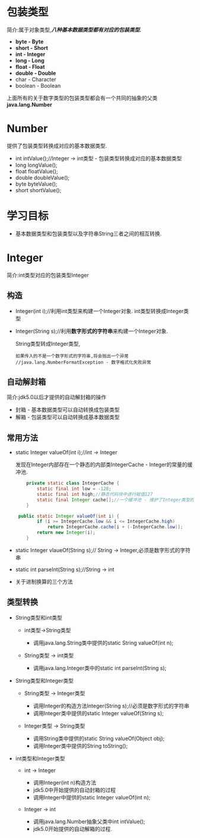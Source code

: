 # 包装类型

简介:属于对象类型,***八种基本数据类型都有对应的包装类型.***

* **byte - Byte**
* **short - Short**
* **int - Integer**
* **long - Long**
* **float - Float**
* **double - Double**
* char - Character
* boolean - Boolean

上面所有的关于数字类型的包装类型都会有一个共同的抽象的父类**java.lang.Number**



# Number

提供了包装类型转换成对应的基本数据类型.

* int intValue();//Integer -> int类型 - 包装类型转换成对应的基本数据类型
* long longValue();
* float floatValue();
* double doubleValue();
* byte byteValue();
* short shortValue();



# 学习目标

* 基本数据类型和包装类型以及字符串String三者之间的相互转换.



# Integer

简介:int类型对应的包装类型Integer

## 构造

* Integer(int i);//利用int类型来构建一个Integer对象.  int类型转换成Integer类型

* Integer(String s);//利用**数字形式的字符串**来构建一个Integer对象.

  String类型转成Integer类型,

  ```
  如果传入的不是一个数字形式的字符串,将会抛出一个异常
  //java.lang.NumberFormatException - 数字格式化失败异常
  ```



## 自动解封箱

简介:jdk5.0以后才提供的自动解封箱的操作

* 封箱 - 基本数据类型可以自动转换成包装类型
* 解箱 - 包装类型可以自动转换成基本数据类型



## 常用方法

* static Integer valueOf(int i);//int -> Integer

  发现在Integer内部存在一个静态的内部类IntegerCache - Integer的常量的缓冲池.

  ~~~java
      private static class IntegerCache {
          static final int low = -128;
          static final int high;//静态代码块中进行赋值127
          static final Integer cache[];//一个缓冲池 - 维护了Integer类型的数组.
      }
  ~~~

  

  ~~~java
   public static Integer valueOf(int i) {
          if (i >= IntegerCache.low && i <= IntegerCache.high)
              return IntegerCache.cache[i + (-IntegerCache.low)];
          return new Integer(i);
      }
  ~~~

  

* static Integer vlaueOf(String s);// String -> Integer,必须是数字形式的字符串

* static int parseInt(String s);//String -> int
* 关于进制换算的三个方法



## 类型转换

* String类型和int类型

  * int类型->String类型
    * 调用java.lang.String类中提供的static String valueOf(int n);

  * String类型 -> int类型
    * 调用java.lang.Integer类中的static int parseInt(String s);

* String类型和Integer类型

  * String类型 -> Integer类型
    * 调用Integer的构造方法Integer(String s);//必须是数字形式的字符串
    * 调用Integer类中提供的static Integer valueOf(String s);

  * Integer类型 -> String类型
    * 调用String类中提供的static String valueOf(Object obj);
    * 调用Integer类中提供的String toString();

* int类型和Integer类型

  * int -> Integer
    * 调用Integer(int n)构造方法
    * jdk5.0中开始提供的自动封箱的过程
    * 调用Integer中提供的static Integer valueOf(int n);

  * Integer -> int
    * 调用java.lang.Number抽象父类中int intValue();
    * jdk5.0开始提供的自动解箱的过程.





















